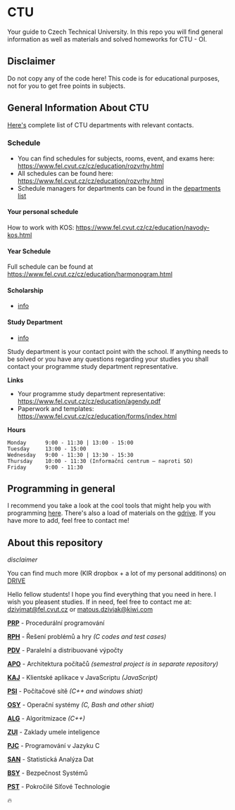 # CTU

Your guide to Czech Technical University. In this repo you will find general information
as well as materials and solved homeworks for CTU - OI.

## Disclaimer

Do not copy any of the code here! This code is for educational purposes, not for you to get free points in subjects.

## General Information About CTU

[Here's](departments.md) complete list of CTU departments with relevant contacts.

### Schedule

- You can find schedules for subjects, rooms, event, and exams here: https://www.fel.cvut.cz/cz/education/rozvrhy.html
- All schedules can be found here: https://www.fel.cvut.cz/cz/education/rozvrhy.html
- Schedule managers for departments can be found in the [departments list](departments.md)

#### Your personal schedule

How to work with KOS: https://www.fel.cvut.cz/cz/education/navody-kos.html

#### Year Schedule

Full schedule can be found at https://www.fel.cvut.cz/cz/education/harmonogram.html

#### Scholarship

- [info](https://www.fel.cvut.cz/cz/education/stipendia/index.html)

#### Study Department

- [info](https://www.fel.cvut.cz/cz/education/kontakty.html#uredky)

Study department is your contact point with the school. If anything needs to be solved or you have any questions
regarding your studies you shall contact your programme study department representative.

**Links**

- Your programme study department representative: https://www.fel.cvut.cz/cz/education/agendy.pdf
- Paperwork and templates: https://www.fel.cvut.cz/cz/education/forms/index.html

**Hours**

```
Monday      9:00 - 11:30 | 13:00 - 15:00
Tuesday     13:00 - 15:00
Wednesday   9:00 - 11:30 | 13:30 - 15:30
Thursday    10:00 - 11:30 (Informační centrum – naproti SO)
Friday      9:00 - 11:30
```


## Programming in general

I recommend you take a look at the cool tools that might help you with programming
[here](tools.md). There's also a load of materials on the [gdrive](https://drive.google.com/open?id=0B33G3DM4Z57yLWRrcVpWTnBIdUE).
If you have more to add, feel free to contact me!

## About this repository

_disclaimer_

You can find much more (KIR dropbox + a lot of my personal additinons) on [DRIVE](https://drive.google.com/open?id=0B33G3DM4Z57yLWRrcVpWTnBIdUE)

Hello fellow students!
I hope you find everything that you need in here.
I wish you pleasent studies.
If in need, feel free to contact me at: dzivjmat@fel.cvut.cz or matous.dzivjak@kiwi.com

[**PRP**](PRP) - Procedurální programování

[**RPH**](RPH) - Řešení problémů a hry *(C codes and test cases)*

[**PDV**](PDV) - Paralelní a distribuované výpočty

[**APO**](APO) - Architektura počítačů *(semestral project is in separate repository)*

[**KAJ**](KAJ) - Klientské aplikace v JavaScriptu *(JavaScript)*

[**PSI**](PSI) - Počítačové sítě *(C++ and windows shiat)*

[**OSY**](OSY) - Operační systémy *(C, Bash and other shiat)*

[**ALG**](ALG) - Algoritmizace *(C++)*

[**ZUI**](ZUI) - Zaklady umele inteligence

[**PJC**](PJC) - Programování v Jazyku C

[**SAN**](SAN) - Statistická Analýza Dat

[**BSY**](BSY) - Bezpečnost Systémů

[**PST**](PST) - Pokročilé Síťové Technologie

:fire:

